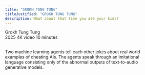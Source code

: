 ```yaml
---
title: "GROKH TUNG TUNG"
titleJustified: "GROKH TUNG TUNG"
description: What about that time you ate your kids?
---
```


Grokh Tung Tung<span class="dc-hide-on-large"><br>2025</span>
4K video
10 minutes<span class="dc-hide-on-large"><br><br></span>

Two machine learning agents tell each other jokes about real world examples of cheating AIs. The agents speak through an imitational language consisting only of the abnormal outputs of text-to-audio generative models.

ㅤ<br><br><br>